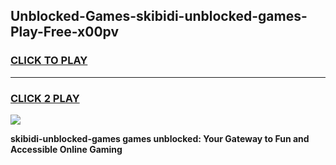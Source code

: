 
## Unblocked-Games-skibidi-unblocked-games-Play-Free-x00pv
<h3>
<a href="https://premium76.site?title=skibidi-unblocked-games&ref=20M">CLICK TO PLAY</a></h3>
<hr>

<h3>
<a href="https://premium76.site?title=skibidi-unblocked-games&ref=20M">CLICK 2 PLAY</a>
  
</h3>

<a href="https://premium76.site?title=skibidi-unblocked-games&ref=19M"><img src="https://clearcache.store/games.png"></a>


**skibidi-unblocked-games games unblocked: Your Gateway to Fun and Accessible Online Gaming**
